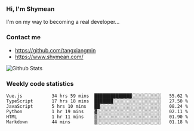 ### Hi, I'm Shymean

I'm on my way to becoming a real developer...

### Contact me

- <https://github.com/tangxiangmin>
- <https://www.shymean.com/>

![Github Stats](https://github-readme-stats.vercel.app/api?username=tangxiangmin&show_icons=true&theme=dark)


###  Weekly code statistics

<!--START_SECTION:waka-->

```text
Vue.js           34 hrs 59 mins  ██████████████░░░░░░░░░░░   55.62 %
TypeScript       17 hrs 18 mins  ███████░░░░░░░░░░░░░░░░░░   27.50 %
JavaScript       5 hrs 10 mins   ██░░░░░░░░░░░░░░░░░░░░░░░   08.24 %
Python           1 hr 19 mins    ▓░░░░░░░░░░░░░░░░░░░░░░░░   02.11 %
HTML             1 hr 11 mins    ▒░░░░░░░░░░░░░░░░░░░░░░░░   01.90 %
Markdown         44 mins         ▒░░░░░░░░░░░░░░░░░░░░░░░░   01.18 %
```

<!--END_SECTION:waka-->